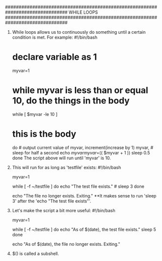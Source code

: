 ###############################################################################
WHILE LOOPS
###############################################################################
1. While loops allows us to continuously do something until a certain condition
is met. For example:
	#!/bin/bash
	# declare variable as 1
	myvar=1
	# while myvar is less than or equal 10, do the things in the body
	while [ $myvar -le 10 ]
	# this is the body
	do
		# output current value of myvar, increment(increase by 1) myvar,
		# sleep for half a second
		echo $myvar
		myvar=$(( $myvar + 1 ))
		sleep 0.5
	done
The script above will run until 'myvar' is 10.
2. This will run for as long as 'testfile' exists:
    #!/bin/bash
    
    myvar=1
    
    while [ -f ~/testfile ]
    do
        echo "The test file exists."
		# sleep 3
    done
   
    echo "The file no longer exists. Exiting."
**It makes sense to run 'sleep 3' after the 'echo "The test file exists"'.
3.  Let's make the script a bit more useful:
    #!/bin/bash

    myvar=1

    while [ -f ~/testfile ]
    do
        echo "As of $(date), the test file exists."
	sleep 5
    done
   
    echo "As of $(date), the file no longer exists. Exiting."
4. $(<command>) is called a subshell.

